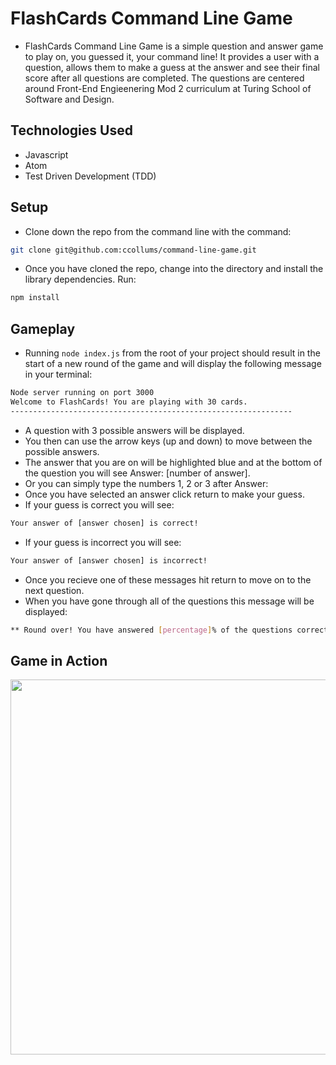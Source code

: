 # FlashCards Command Line Game

- FlashCards Command Line Game is a simple question and answer game to play on, you guessed it, your command line! It provides a user with a question, allows them to make a guess at the answer and see their final score after all questions are completed. The questions are centered around Front-End Engieenering Mod 2 curriculum at Turing School of Software and Design.

## Technologies Used
- Javascript 
- Atom 
- Test Driven Development (TDD)

## Setup

- Clone down the repo from the command line with the command:

```bash
git clone git@github.com:ccollums/command-line-game.git
```

- Once you have cloned the repo, change into the directory and install the library dependencies. Run:

```bash
npm install
```
## Gameplay

- Running `node index.js` from the root of your project should result in the start of a new round of the game and will display the following message in your terminal: 

```bash
Node server running on port 3000
Welcome to FlashCards! You are playing with 30 cards. 
---------------------------------------------------------------
```
- A question with 3 possible answers will be displayed. 
- You then can use the arrow keys (up and down) to move between the possible answers. 
- The answer that you are on will be highlighted blue and at the bottom of the question you will see Answer: [number of answer].
- Or you can simply type the numbers 1, 2 or 3 after Answer:
- Once you have selected an answer click return to make your guess.
- If your guess is correct you will see:

```bash
Your answer of [answer chosen] is correct!
```
- If your guess is incorrect you will see:

```bash
Your answer of [answer chosen] is incorrect!
```

- Once you recieve one of these messages hit return to move on to the next question. 
- When you have gone through all of the questions this message will be displayed:

```bash
** Round over! You have answered [percentage]% of the questions correctly!
```

## Game in Action 
<img src="https://media.giphy.com/media/V0alzBsJolsYmfnbUf/giphy.gif" width="1100" height="600" />




